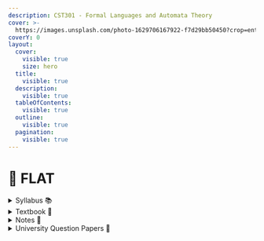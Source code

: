 ```yaml
---
description: CST301 - Formal Languages and Automata Theory
cover: >-
  https://images.unsplash.com/photo-1629706167922-f7d29bb50450?crop=entropy&cs=srgb&fm=jpg&ixid=M3wxOTcwMjR8MHwxfHNlYXJjaHw5fHxvbGQlMjBjb21wdXRlcnxlbnwwfHx8fDE3MTkwNTIwMTh8MA&ixlib=rb-4.0.3&q=85
coverY: 0
layout:
  cover:
    visible: true
    size: hero
  title:
    visible: true
  description:
    visible: true
  tableOfContents:
    visible: true
  outline:
    visible: true
  pagination:
    visible: true
---
```


# 💾 FLAT

<details>

<summary>Syllabus 📚</summary>

[CST301](https://drive.google.com/file/d/1gSDQTP-JNMB67YcS6hU6j93P364kJqv3/view?usp=drive\_link)👈

</details>

<details>

<summary>Textbook 📖</summary>

[FLAT Textbook](https://drive.google.com/drive/folders/15y6ddW_jNOCh7Z_-CNISH35wWIVxJQuU?usp=drive_link)👈

</details>

<details>

<summary>Notes 📒</summary>

[FLAT Notes](https://drive.google.com/drive/folders/1dA-4VZBEdie1nM3Yrq5fo7V0GKGjU7Kf?usp=drive_link)👈

</details>

<details>

<summary>University Question Papers 📄</summary>

[FLAT PYQs](https://drive.google.com/drive/folders/13-m_G8KtebXgXaSBGC1hHh7Z_SLGzhLN?usp=drive_link)👈

</details>

